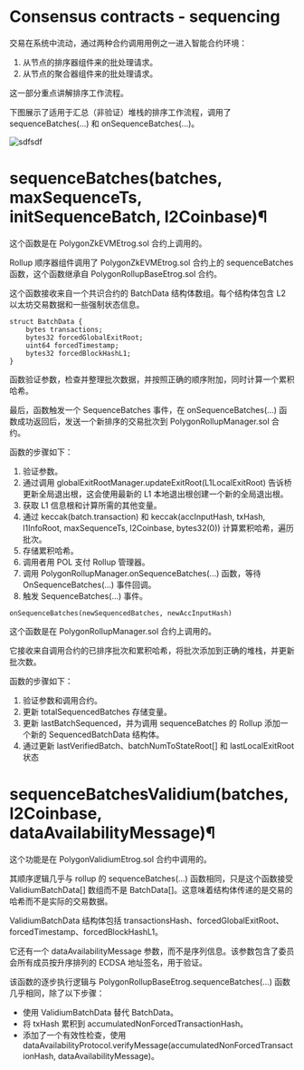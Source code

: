# Consensus contracts - sequencing

交易在系统中流动，通过两种合约调用用例之一进入智能合约环境：

1. 从节点的排序器组件来的批处理请求。
2. 从节点的聚合器组件来的批处理请求。

这一部分重点讲解排序工作流程。

下图展示了适用于汇总（非验证）堆栈的排序工作流程，调用了 sequenceBatches(...) 和 onSequenceBatches(...)。

![sdfsdf](https://docs.polygon.technology/img/cdk/high-level-architecture/sequencing-flow.png)

# sequenceBatches(batches, maxSequenceTs, initSequenceBatch, l2Coinbase)¶

这个函数是在 PolygonZkEVMEtrog.sol 合约上调用的。

Rollup 顺序器组件调用了 PolygonZkEVMEtrog.sol 合约上的 sequenceBatches 函数，这个函数继承自 PolygonRollupBaseEtrog.sol 合约。

这个函数接收来自一个共识合约的 BatchData 结构体数组。每个结构体包含 L2 以太坊交易数据和一些强制状态信息。

```solidity
struct BatchData {
    bytes transactions;
    bytes32 forcedGlobalExitRoot;
    uint64 forcedTimestamp;
    bytes32 forcedBlockHashL1;
}
```

函数验证参数，检查并整理批次数据，并按照正确的顺序附加，同时计算一个累积哈希。

最后，函数触发一个 SequenceBatches 事件，在 onSequenceBatches(...) 函数成功返回后，发送一个新排序的交易批次到 PolygonRollupManager.sol 合约。

函数的步骤如下：

1. 验证参数。
2. 通过调用 globalExitRootManager.updateExitRoot(L1LocalExitRoot) 告诉桥更新全局退出根，这会使用最新的 L1 本地退出根创建一个新的全局退出根。
3. 获取 L1 信息根和计算所需的其他变量。
4. 通过 keccak(batch.transaction) 和 keccak(accInputHash, txHash, l1InfoRoot, maxSequenceTs, l2Coinbase, bytes32(0)) 计算累积哈希，遍历批次。
5. 存储累积哈希。
6. 调用者用 POL 支付 Rollup 管理器。
7. 调用 PolygonRollupManager.onSequenceBatches(...) 函数，等待 OnSequenceBatches(...) 事件回调。
8. 触发 SequenceBatches(...) 事件。

```solidity
onSequenceBatches(newSequencedBatches, newAccInputHash)
```

这个函数是在 PolygonRollupManager.sol 合约上调用的。

它接收来自调用合约的已排序批次和累积哈希，将批次添加到正确的堆栈，并更新批次数。

函数的步骤如下：

1. 验证参数和调用合约。
2. 更新 totalSequencedBatches 存储变量。
3. 更新 lastBatchSequenced，并为调用 sequenceBatches 的 Rollup 添加一个新的 SequencedBatchData 结构体。
4. 通过更新 lastVerifiedBatch、batchNumToStateRoot[] 和 lastLocalExitRoot 状态
# sequenceBatchesValidium(batches, l2Coinbase, dataAvailabilityMessage)¶

这个功能是在 PolygonValidiumEtrog.sol 合约中调用的。

其顺序逻辑几乎与 rollup 的 sequenceBatches(...) 函数相同，只是这个函数接受 ValidiumBatchData[] 数组而不是 BatchData[]。这意味着结构体传递的是交易的哈希而不是实际的交易数据。

ValidiumBatchData 结构体包括 transactionsHash、forcedGlobalExitRoot、forcedTimestamp、forcedBlockHashL1。

它还有一个 dataAvailabilityMessage 参数，而不是序列信息。该参数包含了委员会所有成员按升序排列的 ECDSA 地址签名，用于验证。

该函数的逐步执行逻辑与 PolygonRollupBaseEtrog.sequenceBatches(...) 函数几乎相同，除了以下步骤：

- 使用 ValidiumBatchData 替代 BatchData。
- 将 txHash 累积到 accumulatedNonForcedTransactionHash。
- 添加了一个有效性检查，使用 dataAvailabilityProtocol.verifyMessage(accumulatedNonForcedTransactionHash, dataAvailabilityMessage)。